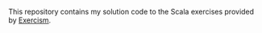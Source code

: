 This repository contains my solution code to the Scala exercises provided by [Exercism](https://exercism.org/tracks/scala/exercises).
